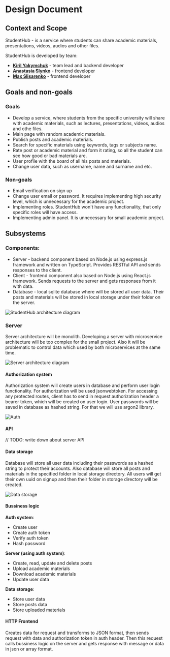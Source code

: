 # Design Document
## Context and Scope
StudentHub - is a service where students can share academic materials, presentations,
videos, audios and other files.

StudentHub is developed by team:
* **[Kiril Yakymchuk](https://github.com/stbestichhh)** - team lead and backend developer
* **[Anastasia Slynko](https://github.com/anastasia-sl)** - frontend developer
* **[Max Slisarenko](https://github.com/Cake2Rock)** - frontend developer

## Goals and non-goals
### Goals
* Develop a service, where students from the specific university will share with
academic materials, such as lectures, presentations, videos, audios and othe files.
* Main page with random academic materials.
* Publish posts and academic materials.
* Search for specific materials using keywords, tags or subjects name.
* Rate post or academic material and form it rating, so all the student can see 
how good or bad materials are.
* User profile with the board of all his posts and materials.
* Change user data, such as username, name and surname and etc.

### Non-goals
* Email verification on sign up
* Change user email or password. It requires implementing high security level,
which is unnecessary for the academic project.
* Implementing roles. StudentHub won't have any functionality, that only specific roles
will have access.
* Implementing admin panel. It is unnecessary for small academic project.

## Subsystems
### Components:
* Server - backend component based on Node.js using express.js framework and written on TypeScript. 
Provides RESTful API and sends responses to the client.
* Client - frontend component also based on Node.js using React.js framework. Sends requests
to the server and gets responses from it with data.
* Database - local sqlite database where will be stored all user data. Their posts and materials
will be stored in local storage under their folder on the server.

![StudentHub architecture diagram](./media/architecture-diagram.png)

### Server
Server architecture will be monolith. Developing a server with microservice architecture will be
too complex for the small project. Also it will be problematic to control data which used by both
microservices at the same time. 

![Server architecture diagram](./media/server-diagram.png)

#### Authorization system
Authorization system will create users in database and perform user login functionality. For
authorization will be used jsonwebtoken. For accessing any protected routes, client has to send
in request authorization header a bearer token, which will be created on user login.
User passwords will be saved in database as hashed string. For that we will use argon2 library.

![Auth](./media/auth.png)

#### API
// TODO: write down about server API

#### Data storage
Database will store all user data including their passwords as a hashed string to protect 
their accounts. Also database will store all posts and materials in the specified folder in local
storage directory. All users will get their own uuid on signup and then their folder in storage directory
will be created.

![Data storage](./media/data-storage.png)

#### Bussiness logic
**Auth system**:
* Create user
* Create auth token
* Verify auth token
* Hash password

**Server (using auth system)**:
* Create, read, update and delete posts
* Upload academic materials
* Download academic materials
* Update user data

**Data storage**:
* Store user data
* Store posts data
* Store uploaded materials

#### HTTP Frontend
Creates data for request and transforms to JSON format, then sends request with data and authorization 
token in auth header. Then this request calls bussiness logic on the server and gets response with 
message or data in json or array format.

